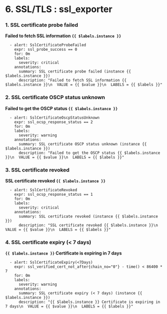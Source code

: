 # **6. SSL/TLS : ssl_exporter**

### **1. SSL certificate probe failed**

**Failed to fetch SSL information `{{ $labels.instance }}`**

```
  - alert: SslCertificateProbeFailed
    expr: ssl_probe_success == 0
    for: 0m
    labels:
      severity: critical
    annotations:
      summary: SSL certificate probe failed (instance {{ $labels.instance }})
      description: "Failed to fetch SSL information {{ $labels.instance }}\n  VALUE = {{ $value }}\n  LABELS = {{ $labels }}"
```

### **2. SSL certificate OSCP status unknown**

**Failed to get the OSCP status `{{ $labels.instance }}`**

```
  - alert: SslCertificateOscpStatusUnknown
    expr: ssl_ocsp_response_status == 2
    for: 0m
    labels:
      severity: warning
    annotations:
      summary: SSL certificate OSCP status unknown (instance {{ $labels.instance }})
      description: "Failed to get the OSCP status {{ $labels.instance }}\n  VALUE = {{ $value }}\n  LABELS = {{ $labels }}"
```

### **3. SSL certificate revoked**

**SSL certificate revoked `{{ $labels.instance }}`**

```
  - alert: SslCertificateRevoked
    expr: ssl_ocsp_response_status == 1
    for: 0m
    labels:
      severity: critical
    annotations:
      summary: SSL certificate revoked (instance {{ $labels.instance }})
      description: "SSL certificate revoked {{ $labels.instance }}\n  VALUE = {{ $value }}\n  LABELS = {{ $labels }}"
```

### **4. SSL certificate expiry (< 7 days)**

**`{{ $labels.instance }}` Certificate is expiring in 7 days**

```
  - alert: SslCertificateExpiry(<7Days)
    expr: ssl_verified_cert_not_after{chain_no="0"} - time() < 86400 * 7
    for: 0m
    labels:
      severity: warning
    annotations:
      summary: SSL certificate expiry (< 7 days) (instance {{ $labels.instance }})
      description: "{{ $labels.instance }} Certificate is expiring in 7 days\n  VALUE = {{ $value }}\n  LABELS = {{ $labels }}"
```

